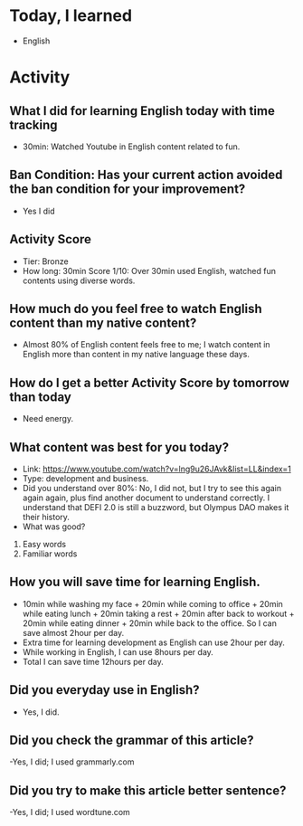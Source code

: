 # Today, I learned 
- English

# Activity
## What I did for learning English today with time tracking
- 30min: Watched Youtube in English content related to fun.

## Ban Condition: Has your current action avoided the ban condition for your improvement?
- Yes I did

## Activity Score
- Tier: Bronze
- How long: 30min
Score 1/10: Over 30min used English, watched fun contents using diverse words.

## How much do you feel free to watch English content than my native content?
- Almost 80% of English content feels free to me; I watch content in English more than content in my native language these days.

## How do I get a better Activity Score by tomorrow than today
- Need energy.

## What content was best for you today?
- Link: https://www.youtube.com/watch?v=lng9u26JAvk&list=LL&index=1
- Type: development and business.
- Did you understand over 80%:  No, I did not, but I try to see this again again again, plus find another document to understand correctly.
I understand that DEFI 2.0 is still a buzzword, but Olympus DAO makes it their history. 
- What was good?
1. Easy words
2. Familiar words

## How you will save time for learning English.
- 10min while washing my face + 20min while coming to office + 20min while eating lunch + 20min taking a rest + 20min after back to workout + 20min while eating dinner + 20min while back to the office. So I can save almost 2hour per day.
- Extra time for learning development as English can use 2hour per day.
- While working in English, I can use 8hours per day.
- Total I can save time 12hours per day.

## Did you everyday use in English?
- Yes, I did.

## Did you check the grammar of this article?
-Yes, I did; I used grammarly.com 

## Did you try to make this article better sentence?
-Yes, I did; I used wordtune.com
